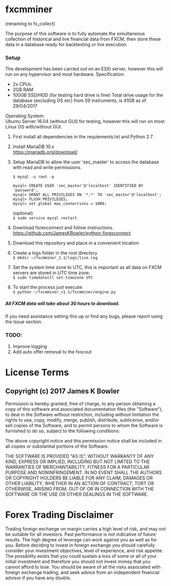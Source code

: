 # fxcmminer 
(renaming to fx_collect)

The purpose of this software is to fully automate the simultaneous collection of historical and live financial data from FXCM, then store these data in a database ready for backtesting or live execution.
### Setup
The development has been carried out on an ESXi server, however this will run on any hypervisor and most hardware.
Specification:  
 - 2x CPUs  
 - 2GB RAM  
 - 100GB SSD/HDD (for testing hard drive is fine)
 Total drive usage for the database (excluding OS etc) from 59 instruments, is 41GB as of 29/04/2017
 
 Operating System:  
 Ubuntu Server 16.04 (without GUI) for testing, however this will run on most Linux OS with/without GUI.  
 
 1. First install all dependencies in the requiements.txt and Python 2.7
 
 2. Install MariaDB 10.x  
   https://mariadb.org/download/
 
 3. Setup MariaDB to allow the user 'sec_master' to access the database with read and write permissions.
 
    `$ mysql -u root -p`  
  
    `mysql> CREATE USER 'sec_master'@'localhost' IDENTIFIED BY 'password';`  
    `mysql> GRANT ALL PRIVILEGES ON '*.*' TO 'sec_master'@'localhost';`  
    `mysql> FLUSH PRIVILEGES;`  
    `mysql> set global max_connections = 1000;`  
 
    (optional)  
    `$ sudo service mysql restart`  
 
 4. Download forexconnect and follow instructions.  
  https://github.com/JamesKBowler/python-forexconnect  
 
 5. Download this repository and place in a convenient location
 
 6. Create a logs folder in the root directory  
  `$ mkdir ~/fxcmminer_1.1/logs/live.log`  
  
 7. Set the system time zone to UTC, this is important as all data on FXCM servers are stored in UTC time zone.  
  `$ sudo timedatectl set-timezone UTC`  
 
 8. To start the process just execute:  
  `$ python ~/fxcmminer_v1.1/fxcmminer/engine.py`  
 
##### All FXCM data will take about 30 hours to download.
If you need assistance setting this up or find any bugs, please report using the Issue section.

### TODO:
1. Improve logging
2. Add auto offer removal to the fxscout

# License Terms  

## Copyright (c) 2017 James K Bowler  

Permission is hereby granted, free of charge, to any person obtaining a copy of this software and associated documentation files (the "Software"), to deal in the Software without restriction, including without limitation the rights to use, copy, modify, merge, publish, distribute, sublicense, and/or sell copies of the Software, and to permit persons to whom the Software is furnished to do so, subject to the following conditions:  

The above copyright notice and this permission notice shall be included in all copies or substantial portions of the Software.  

THE SOFTWARE IS PROVIDED "AS IS", WITHOUT WARRANTY OF ANY KIND, EXPRESS OR IMPLIED, INCLUDING BUT NOT LIMITED TO THE WARRANTIES OF MERCHANTABILITY, FITNESS FOR A PARTICULAR PURPOSE AND NONINFRINGEMENT. IN NO EVENT SHALL THE AUTHORS OR COPYRIGHT HOLDERS BE LIABLE FOR ANY CLAIM, DAMAGES OR OTHER LIABILITY, WHETHER IN AN ACTION OF CONTRACT, TORT OR OTHERWISE, ARISING FROM, OUT OF OR IN CONNECTION WITH THE SOFTWARE OR THE USE OR OTHER DEALINGS IN THE SOFTWARE.  

# Forex Trading Disclaimer  
Trading foreign exchange on margin carries a high level of risk, and may not be suitable for all investors. Past performance is not indicative of future results. The high degree of leverage can work against you as well as for you. Before deciding to invest in foreign exchange you should carefully consider your investment objectives, level of experience, and risk appetite. The possibility exists that you could sustain a loss of some or all of your initial investment and therefore you should not invest money that you cannot afford to lose. You should be aware of all the risks associated with foreign exchange trading, and seek advice from an independent financial advisor if you have any doubts.
